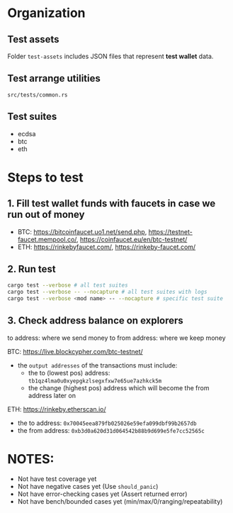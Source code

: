 # Organization
## Test assets
Folder `test-assets` includes JSON files that represent **test wallet** data.

## Test arrange utilities
`src/tests/common.rs`

## Test suites
- ecdsa
- btc
- eth
# Steps to test

## 1. Fill test wallet funds with faucets in case we run out of money
- BTC: https://bitcoinfaucet.uo1.net/send.php, https://testnet-faucet.mempool.co/, https://coinfaucet.eu/en/btc-testnet/
- ETH: https://rinkebyfaucet.com/, https://rinkeby-faucet.com/

## 2. Run test
```bash
cargo test --verbose # all test suites
cargo test --verbose -- --nocapture # all test suites with logs
cargo test --verbose <mod name> -- --nocapture # specific test suite
```

## 3. Check address balance on explorers
to address: where we send money to
from address: where we keep money

BTC: https://live.blockcypher.com/btc-testnet/ 
- the `output addresses` of the transactions must include: 
    - the to (lowest pos) address: `tb1qz4lma0u0xyepgkzlsegxfxw7e65ue7azhkck5m`
    - the change (highest pos) address which will become the from address later on 

ETH: https://rinkeby.etherscan.io/ 
- the to address: `0x70045eea879fb025026e59efa099dbf99b2657db`
- the from address: `0xb3d0a620d31d064542b88b9d699e5fe7cc52565c`

# NOTES:
- Not have test coverage yet
- Not have negative cases yet (Use `should_panic`)
- Not have error-checking cases yet (Assert returned error)
- Not have bench/bounded cases yet (min/max/0/ranging/repeatability)
